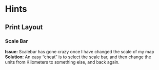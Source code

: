 # Hints
## Print Layout
### Scale Bar
**Issue:** Scalebar has gone crazy once I have changed the scale of my map  
**Solution:** An easy “cheat” is to select the scale bar, and then change the units from Kilometers to something else, and back again.  

